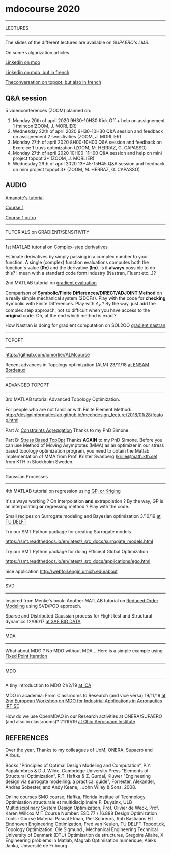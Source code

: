 # mdocourse 2020

****
LECTURES
****

The slides of the different lectures are available on *SUPAERO's LMS*. 

On some vulgarization articles

[Linkedin on mdo](https://www.linkedin.com/pulse/optimization-mdo-connecting-people-joseph-morlier/)

[Linkedin on mdo, but in french](https://www.linkedin.com/pulse/loptimisation-multidisciplinaire-pour-connecter-les-humains-morlier/)

[Theconversation on topopt, but also in french](http://theconversation.com/construire-une-aile-davion-en-lego-cest-possible-87126)


## Q&A session 
5 videoconferences (ZOOM) planned on:

1. Monday 20th of april 2020 9H30-10H30 Kick Off + help on assignement 1 fmincon(ZOOM, J. MORLIER) 
2. Wednesday 22th of april 2020 9H30-10H30 Q&A session and feedback on assignement 2 sensitivities (ZOOM, J. MORLIER) 
3. Monday 27th of april 2020 8H00-10H00  Q&A session and feedback on Exercice 1 truss optimization (ZOOM, M. HERRAZ, G. CAPASSO)
4. Monday 27th of april 2020 10H00-11H00  Q&A session and help on mini project topopt 3* (ZOOM, J. MORLIER) 
5. Wednesday 29th of april 2020 13H45-15H45  Q&A session and feedback on mini project topopt 3* (ZOOM, M. HERRAZ, G. CAPASSO) 


## AUDIO 

[Amanote's tutorial](https://www.youtube.com/watch?v=DvLyo9mtf3U)

[Course 1](https://github.com/jomorlier/mdocourse/blob/master/Course1.md)

[Course 1 outro](https://github.com/jomorlier/mdocourse/blob/master/Course1o.md)


****
TUTORIALS on GRADIENT/SENSITIVITY
****


1st MATLAB tutorial on [Complex-step derivatives](http://htmlpreview.github.io/?https://github.com/jomorlier/mdocourse/blob/master/ComplexStep/ComplexStep.html)

Estimate derivatives by simply passing in a complex number to your function.
A single (complex) function evaluations computes both the function's value **(Re)** and the derivative **(Im)**.
Is it **always** possible to do this? I mean with a standard code form industry (Nastran, Fluent etc...)?

2nd MATLAB tutorial on [gradient evaluation](http://htmlpreview.github.io/?https://github.com/jomorlier/mdocourse/blob/master/Sensibility/sensitivity_TD.html)

Comparison of **Symbolic/Finite Differences/DIRECT/ADJOINT Method** on a really simple mechanical system (2DOFs).
Play with the code for **checking** Symbolic with Finite Differences. Play with $\Delta_x$ ?
By the way, just add the complex step approach, not so difficult when you have access to the **original** code.
Oh, at the end which method is exact? 

How Nastran is doing for gradient computation on SOL2OO
[gradient nastran](https://app.amanote.com/note-taking/document/827200fd-e137-475b-aab5-58d734086654)

****************

TOPOPT

****************

https://github.com/jomorlier/ALMcourse

Recent advances in Topology optimization (ALM) 23/11/18 [at ENSAM Bordeaux](https://github.com/mid2SUPAERO/Outputs/blob/master/Presentation_JMSC_FA.pdf)

****************

ADVANCED TOPOPT

****************
3rd MATLAB tutorial Advanced Topology Optimization.

For people who are not familliar with Finite Element Method:
http://designinformaticslab.github.io/mechdesign_lecture/2018/01/28/featop.html

Part A:  [Constraints Agreggation](http://htmlpreview.github.io/?https://github.com/jomorlier/mdocourse/blob/master/AdvancedTopOpt/ConstraintsAgreggation.html)
Thanks to my PhD Simone.

Part B:  [Stress Based TopOpt](http://htmlpreview.github.io/?https://github.com/jomorlier/mdocourse/blob/master/AdvancedTopOpt/StressBasedTopOpt.html)
Thanks **AGAIN** to my PhD Simone.
Before you can use Method of Moving Asymptotes (MMA) as an optimizer in our stress based topology optimization program, you need to obtain the Matlab implementation of MMA from Prof. Krister Svanberg (krille@math.kth.se) from KTH in Stockholm Sweden.

****************

Gaussian Processes

****************

4th MATLAB tutorial on regression using [GP, or Kriging](http://htmlpreview.github.io/?https://github.com/jomorlier/mdocourse/blob/master/GP_Tutorial/GP_Tutorial.html)

It's always working ? On interpolation **and** extrapolation ?
By the way, GP is an interpolating **or** regressing method ? Play with the code.


Small recipes on Surrogate modeling and Bayesian optimization 3/10/19 [at TU DELFT](https://github.com/mid2SUPAERO/Outputs/blob/master/Recipes_DELFT-3-10-19-compressed.pdf)

Try our SMT Python package for creating Surrogate models

https://smt.readthedocs.io/en/latest/_src_docs/surrogate_models.html


Try our SMT Python package for doing Efficient Global Optimization 

https://smt.readthedocs.io/en/latest/_src_docs/applications/ego.html


nice application http://webfoil.engin.umich.edu/about

****************

SVD

****************

Inspired from Menke's book: Another MATLAB tutorial on [Reduced Order Modeling](http://htmlpreview.github.io/?https://github.com/jomorlier/mdocourse/blob/master/RoM/ROM.html) using SVD/POD approach.

Sparse and Distributed Gaussian process for Flight test and Structural dynamics 12/06/17 [at 3AF BIG DATA](https://github.com/mid2SUPAERO/Outputs/blob/master/MDO_12-06-17_3AFBigData.pdf)

****************

MDA

****************
What about MDO ? No MDO without MDA...
Here is a simple example using 
[Fixed Point Iteration ](http://htmlpreview.github.io/?https://github.com/jomorlier/mdocourse/blob/master/MDA/tutorialFPI.html) 

****************

MDO

****************

A tiny introduction to MDO 21/2/19 [at ICA](https://github.com/mid2SUPAERO/Outputs/blob/master/Presentation_JM_MDO-compressed.pdf)

MDO in academia: From Classrooms to Research (and vice versa) 19/11/19 [at 2nd European Workshop on MDO for Industrial Applications in Aeronautics IRT SE](https://github.com/mid2SUPAERO/Outputs/blob/master/MDOinACADEMIA-compressed.pdf)

How do we use OpenMDAO in our Research activities at ONERA/SUPAERO (and also in classrooms)? 21/10/19 [at Ohio Aerospace Institute](https://github.com/mid2SUPAERO/Outputs/blob/master/OpenMDAO_Cleveland_LIGHT2-compressed.pdf)


## REFERENCES

Over the year, Thanks to my colleagues of UoM, ONERA, Supaero and Airbus.

Books
"Principles of Optimal Design  Modeling and Computation”, P.Y. Papalambros & D.J. Wilde, Cambridge University Press
“Elements of Structural Optimization”, R.T. Haftka & Z. Gurdal, Kluwer 
"Engineering design via surrogate modelling: a practical guide", Forrester, Alexander, Andras Sobester, and Andy Keane, , John Wiley & Sons, 2008.

Online courses
SMO course, Haftka, Florida Institue of Technology
Optimisation structurale et multidisciplinaire P. Duysinx, ULB
Multidisciplinary System Design Optimization, Prof. Olivier de Weck, Prof. Karen Willcox MIT Course Number: ESD.77 / 16.888
Design Optimization Tools : Course Material Pascal Etman, Piet Schreurs, Rob Bastiaans EIT Eindhoven
Engineering Optimization, Fred van Keulen, TU DELFT
Topopt.dk, Topology Optimization, Ole Sigmund , Mechanical Engineering Technical University of Denmark (DTU)
Optimisation de structures, Gregoire Allaire, X
Engineering problems in Matlab, Magrab
Optimisation numerique, Aleks Janka, Université de Fribourg



